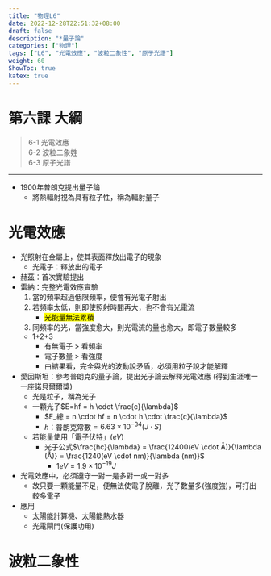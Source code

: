 ```yaml
---
title: "物理L6"
date: 2022-12-28T22:51:32+08:00
draft: false
description: "*量子論"
categories: ["物理"]
tags: ["L6", "光電效應", "波粒二象性", "原子光譜"]
weight: 60
ShowToc: true
katex: true
---
```

# 第六課 大綱
> 6-1 光電效應  
> 6-2 波粒二象姓  
> 6-3 原子光譜    

------------
- 1900年普朗克提出量子論
    - 將熱輻射視為具有粒子性，稱為輻射量子
# 光電效應
- 光照射在金屬上，使其表面釋放出電子的現象
    - 光電子：釋放出的電子
- 赫茲：首次實驗提出
- 雷納：完整光電效應實驗
    1. 當的頻率超過低限頻率，便會有光電子射出
    2. 若頻率太低，則即使照射時間再大，也不會有光電流
        - <mark>光能量無法累積</mark>
    3. 同頻率的光，當強度愈大，則光電流的量也愈大，即電子數量較多
    - 1+2+3
        - 有無電子 > 看頻率
        - 電子數量 > 看強度
        - 由結果看，完全與光的波動說矛盾，必須用粒子說才能解釋
- 愛因斯坦：參考普朗克的量子論，提出<red>光子論</red>去解釋光電效應 (得到生涯唯一一座諾貝爾爾獎)
    - 光是粒子，稱為光子
    - 一顆光子$E=hf = h \cdot \frac{c}{\lambda}$
        - $E_總 = n \cdot hf = n \cdot h \cdot \frac{c}{\lambda}$
        - $h$：普朗克常數$=6.63 \times 10^{-34} (J\cdot S)$
    - 若能量使用「電子伏特」($eV$)
        - 光子公式$\frac{hc}{\lambda} = \frac{12400(eV \cdot Å)}{\lambda (Å)} = \frac{1240(eV \cdot nm)}{\lambda (nm)}$
            - $1eV = 1.9 \times 10 ^ {-19} J$
- 光電效應中，必須遵守<red>一對一</red>是多對一或一對多
    - 故只要一顆能量不足，便無法使電子脫離，光子數量多(強度強)，可打出較多電子
- 應用
    - 太陽能計算機、太陽能熱水器
    - 光電閘門(保護功用)

# 波粒二象性